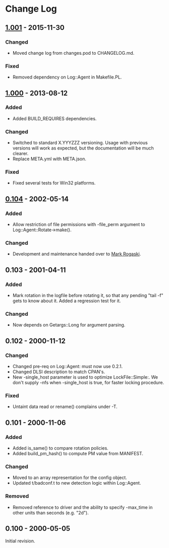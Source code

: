 # Change Log

## [1.001] - 2015-11-30
### Changed
- Moved change log from changes.pod to CHANGELOG.md.

### Fixed
- Removed dependency on Log::Agent in Makefile.PL.

## [1.000]  - 2013-08-12
### Added
- Added BUILD_REQUIRES dependencies.

### Changed
- Switched to standard X.YYYZZZ versioning. Usage with previous versions will work as expected, but the documentation will be much clearer.
- Replace META.yml with META.json.

### Fixed
- Fixed several tests for Win32 platforms.

## [0.104] - 2002-05-14
### Added
- Allow restriction of file permissions with -file_perm argument to Log::Agent::Rotate->make().

### Changed
- Development and maintenance handed over to [Mark Rogaski](mailto:mrogaski@cpan.org).

## 0.103 - 2001-04-11
### Added
- Mark rotation in the logfile before rotating it, so that any pending "tail -f" gets to know about it. Added a regression test for it.

### Changed
- Now depends on Getargs::Long for argument parsing.

## 0.102 - 2000-11-12
### Changed
- Changed pre-req on Log::Agent: must now use 0.2.1.
- Changed DLSI description to match CPAN's.
- New -single\_host parameter is used to optimize LockFile::Simple:. We don't supply -nfs when -single_host is true, for faster locking procedure.

### Fixed
- Untaint data read or rename() complains under -T.

## 0.101 - 2000-11-06
### Added
- Added is_same() to compare rotation policies.
- Added build_pm_hash() to compute PM value from MANIFEST.

### Changed
- Moved to an array representation for the config object.
- Updated t/badconf.t to new detection logic within Log::Agent.

### Removed
- Removed reference to driver and the ability to specify -max_time in other units than seconds (e.g. "2d").

## 0.100 - 2000-05-05
Initial revision.

[1.001]: https://github.com/mrogaski/Log-Agent-Rotate/compare/v1.000...v1.001
[1.000]: https://github.com/mrogaski/Log-Agent-Rotate/compare/rel0_1_4...v1.000
[0.104]: https://github.com/mrogaski/Log-Agent-Rotate/compare/rel0_1_3...rel0_1_4
